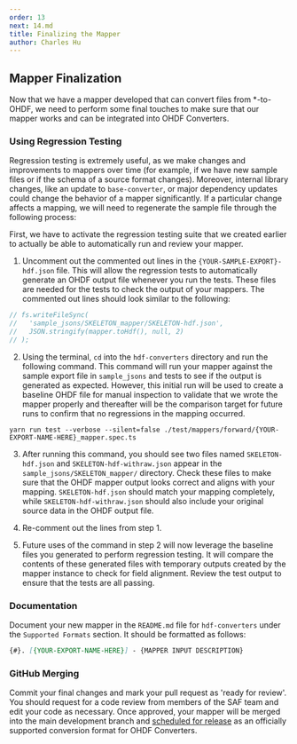 ```yaml
---
order: 13
next: 14.md
title: Finalizing the Mapper
author: Charles Hu
---
```


## Mapper Finalization

Now that we have a mapper developed that can convert files from \*-to-OHDF, we need to perform some final touches to make sure that our mapper works and can be integrated into OHDF Converters.

### Using Regression Testing

Regression testing is extremely useful, as we make changes and improvements to mappers over time (for example, if we have new sample files or if the schema of a source format changes). Moreover, internal library changes, like an update to `base-converter`, or major dependency updates could change the behavior of a mapper significantly. If a particular change affects a mapping, we will need to regenerate the sample file through the following process:

First, we have to activate the regression testing suite that we created earlier to actually be able to automatically run and review your mapper.

1. Uncomment out the commented out lines in the `{YOUR-SAMPLE-EXPORT}-hdf.json` file. This will allow the regression tests to automatically generate an OHDF output file whenever you run the tests. These files are needed for the tests to check the output of your mappers. The commented out lines should look similar to the following:

```typescript
// fs.writeFileSync(
//   'sample_jsons/SKELETON_mapper/SKELETON-hdf.json',
//   JSON.stringify(mapper.toHdf(), null, 2)
// );
```

2. Using the terminal, `cd` into the `hdf-converters` directory and run the following command. This command will run your mapper against the sample export file in `sample_jsons` and tests to see if the output is generated as expected. However, this initial run will be used to create a baseline OHDF file for manual inspection to validate that we wrote the mapper properly and thereafter will be the comparison target for future runs to confirm that no regressions in the mapping occurred.

```shell
yarn run test --verbose --silent=false ./test/mappers/forward/{YOUR-EXPORT-NAME-HERE}_mapper.spec.ts
```

3. After running this command, you should see two files named `SKELETON-hdf.json` and `SKELETON-hdf-withraw.json` appear in the `sample_jsons/SKELETON_mapper/` directory. Check these files to make sure that the OHDF mapper output looks correct and aligns with your mapping. `SKELETON-hdf.json` should match your mapping completely, while `SKELETON-hdf-withraw.json` should also include your original source data in the OHDF output file.

4. Re-comment out the lines from step 1.

5. Future uses of the command in step 2 will now leverage the baseline files you generated to perform regression testing. It will compare the contents of these generated files with temporary outputs created by the mapper instance to check for field alignment. Review the test output to ensure that the tests are all passing.

### Documentation

Document your new mapper in the `README.md` file for `hdf-converters` under the `Supported Formats` section. It should be formatted as follows:

```markdown
{#}. [{YOUR-EXPORT-NAME-HERE}] - {MAPPER INPUT DESCRIPTION}
```

### GitHub Merging

Commit your final changes and mark your pull request as 'ready for review'. You should request for a code review from members of the SAF team and edit your code as necessary. Once approved, your mapper will be merged into the main development branch and [scheduled for release](https://github.com/mitre/heimdall2/wiki/How-to-create-a-Heimdall2-release) as an officially supported conversion format for OHDF Converters.
